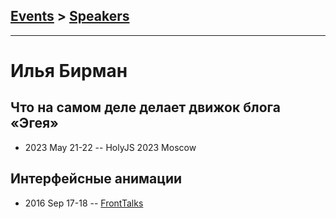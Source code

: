 ## [Events](../README.md) > [Speakers](../speakers.md)
---

# Илья Бирман

## Что на самом деле делает движок блога «Эгея»
- 2023 May 21-22 -- HolyJS 2023 Moscow    
## Интерфейсные анимации
- 2016 Sep 17-18 -- [FrontTalks](https://events.yandex.ru/lib/talks/3929/)    
